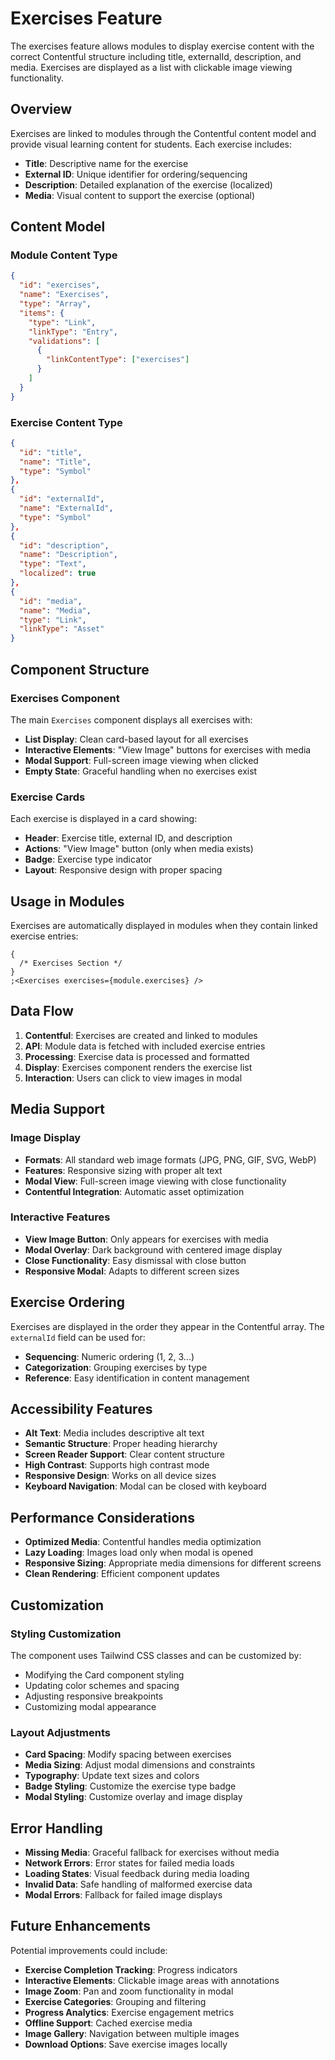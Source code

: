 # Exercises Feature

The exercises feature allows modules to display exercise content with the correct Contentful structure including title, externalId, description, and media. Exercises are displayed as a list with clickable image viewing functionality.

## Overview

Exercises are linked to modules through the Contentful content model and provide visual learning content for students. Each exercise includes:

- **Title**: Descriptive name for the exercise
- **External ID**: Unique identifier for ordering/sequencing
- **Description**: Detailed explanation of the exercise (localized)
- **Media**: Visual content to support the exercise (optional)

## Content Model

### Module Content Type

```json
{
  "id": "exercises",
  "name": "Exercises",
  "type": "Array",
  "items": {
    "type": "Link",
    "linkType": "Entry",
    "validations": [
      {
        "linkContentType": ["exercises"]
      }
    ]
  }
}
```

### Exercise Content Type

```json
{
  "id": "title",
  "name": "Title",
  "type": "Symbol"
},
{
  "id": "externalId",
  "name": "ExternalId",
  "type": "Symbol"
},
{
  "id": "description",
  "name": "Description",
  "type": "Text",
  "localized": true
},
{
  "id": "media",
  "name": "Media",
  "type": "Link",
  "linkType": "Asset"
}
```

## Component Structure

### Exercises Component

The main `Exercises` component displays all exercises with:

- **List Display**: Clean card-based layout for all exercises
- **Interactive Elements**: "View Image" buttons for exercises with media
- **Modal Support**: Full-screen image viewing when clicked
- **Empty State**: Graceful handling when no exercises exist

### Exercise Cards

Each exercise is displayed in a card showing:

- **Header**: Exercise title, external ID, and description
- **Actions**: "View Image" button (only when media exists)
- **Badge**: Exercise type indicator
- **Layout**: Responsive design with proper spacing

## Usage in Modules

Exercises are automatically displayed in modules when they contain linked exercise entries:

```tsx
{
  /* Exercises Section */
}
;<Exercises exercises={module.exercises} />
```

## Data Flow

1. **Contentful**: Exercises are created and linked to modules
2. **API**: Module data is fetched with included exercise entries
3. **Processing**: Exercise data is processed and formatted
4. **Display**: Exercises component renders the exercise list
5. **Interaction**: Users can click to view images in modal

## Media Support

### Image Display

- **Formats**: All standard web image formats (JPG, PNG, GIF, SVG, WebP)
- **Features**: Responsive sizing with proper alt text
- **Modal View**: Full-screen image viewing with close functionality
- **Contentful Integration**: Automatic asset optimization

### Interactive Features

- **View Image Button**: Only appears for exercises with media
- **Modal Overlay**: Dark background with centered image display
- **Close Functionality**: Easy dismissal with close button
- **Responsive Modal**: Adapts to different screen sizes

## Exercise Ordering

Exercises are displayed in the order they appear in the Contentful array. The `externalId` field can be used for:

- **Sequencing**: Numeric ordering (1, 2, 3...)
- **Categorization**: Grouping exercises by type
- **Reference**: Easy identification in content management

## Accessibility Features

- **Alt Text**: Media includes descriptive alt text
- **Semantic Structure**: Proper heading hierarchy
- **Screen Reader Support**: Clear content structure
- **High Contrast**: Supports high contrast mode
- **Responsive Design**: Works on all device sizes
- **Keyboard Navigation**: Modal can be closed with keyboard

## Performance Considerations

- **Optimized Media**: Contentful handles media optimization
- **Lazy Loading**: Images load only when modal is opened
- **Responsive Sizing**: Appropriate media dimensions for different screens
- **Clean Rendering**: Efficient component updates

## Customization

### Styling Customization

The component uses Tailwind CSS classes and can be customized by:

- Modifying the Card component styling
- Updating color schemes and spacing
- Adjusting responsive breakpoints
- Customizing modal appearance

### Layout Adjustments

- **Card Spacing**: Modify spacing between exercises
- **Media Sizing**: Adjust modal dimensions and constraints
- **Typography**: Update text sizes and colors
- **Badge Styling**: Customize the exercise type badge
- **Modal Styling**: Customize overlay and image display

## Error Handling

- **Missing Media**: Graceful fallback for exercises without media
- **Network Errors**: Error states for failed media loads
- **Loading States**: Visual feedback during media loading
- **Invalid Data**: Safe handling of malformed exercise data
- **Modal Errors**: Fallback for failed image displays

## Future Enhancements

Potential improvements could include:

- **Exercise Completion Tracking**: Progress indicators
- **Interactive Elements**: Clickable image areas with annotations
- **Image Zoom**: Pan and zoom functionality in modal
- **Exercise Categories**: Grouping and filtering
- **Progress Analytics**: Exercise engagement metrics
- **Offline Support**: Cached exercise media
- **Image Gallery**: Navigation between multiple images
- **Download Options**: Save exercise images locally
